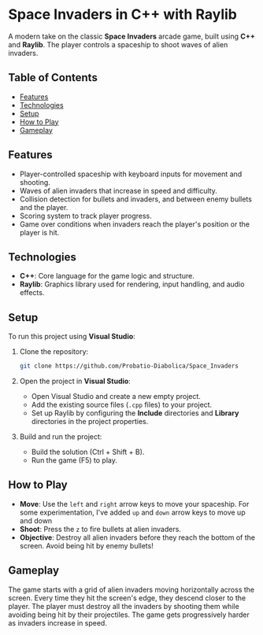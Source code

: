 # Space Invaders in C++ with Raylib

A modern take on the classic **Space Invaders** arcade game, built using **C++** and **Raylib**. The player controls a spaceship to shoot waves of alien invaders.

## Table of Contents

- [Features](#features)
- [Technologies](#technologies)
- [Setup](#setup)
- [How to Play](#how-to-play)
- [Gameplay](#gameplay)


## Features

- Player-controlled spaceship with keyboard inputs for movement and shooting.
- Waves of alien invaders that increase in speed and difficulty.
- Collision detection for bullets and invaders, and between enemy bullets and the player.
- Scoring system to track player progress.
- Game over conditions when invaders reach the player's position or the player is hit.

## Technologies

- **C++**: Core language for the game logic and structure.
- **Raylib**: Graphics library used for rendering, input handling, and audio effects.

## Setup

To run this project using **Visual Studio**:

1. Clone the repository:

    ```bash
    git clone https://github.com/Probatio-Diabolica/Space_Invaders
    ```

2. Open the project in **Visual Studio**:
   - Open Visual Studio and create a new empty project.
   - Add the existing source files (`.cpp` files) to your project.
   - Set up Raylib by configuring the **Include** directories and **Library** directories in the project properties.

3. Build and run the project:
   - Build the solution (Ctrl + Shift + B).
   - Run the game (F5) to play.


## How to Play

- **Move**: Use the `left` and `right` arrow keys to move your spaceship. For some experimentation, I've added `up` and `down` arrow keys to move up and down
- **Shoot**: Press the `z` to fire bullets at alien invaders.
- **Objective**: Destroy all alien invaders before they reach the bottom of the screen. Avoid being hit by enemy bullets!

## Gameplay

The game starts with a grid of alien invaders moving horizontally across the screen. Every time they hit the screen's edge, they descend closer to the player. The player must destroy all the invaders by shooting them while avoiding being hit by their projectiles. The game gets progressively harder as invaders increase in speed.


